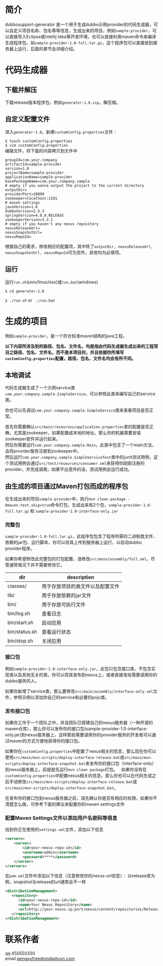# 简介
dubbosupport-generator 是一个用于生成dubbo示例provider的代码生成器，可以自定义项目名称、包名等等信息，生成出来的项目，例如`sample-provider`，可以直接导入Eclipse或Intellij Idea等开发环境，也可以直接利用maven命令来编译生成程序包，如`sample-provider-1.0-full.tar.gz`，这个程序包可以直接放到服务器上运行，后面的章节会详细介绍。
# 代码生成器
## 下载并解压
下载release版本程序包，例如`generator-1.0.zip`，解压缩。

## 自定义配置文件
进入`generator-1.0`，新建`customConfig.properties`文件：

`$ touch customConfig.properties`  
`$ vim customConfig.properties`  
编辑文件，将下面的内容拷贝到文件中  
```properties
groupId=com.your.company
artifactId=sample-provider
version=1.0
projectName=sample-provider
applicationName=sample-provider
basePackageName=com.your.company.sample
# empty if you wanna output the project to the current directory
outputDir=
providerPort=20890
zookeeper=localhost:2181
# maven settings
javaVersion=1.6
dubboVersion=2.5.3
springVersion=4.0.8.RELEASE
zookeeperVersion=3.3.1
# empty if you haven't any nexus repository
nexusReleaseUrl=
nexusSnapshotUrl=
nexusRepoId=
```

根据自己的需求，修改相应的配置项，其中除了`outputDir, nexusReleaseUrl, nexusSnapshotUrl, nexusRepoId`可为空外，其他均为必填项。

## 运行
运行`run.sh`(unix/linux/osx)或`run.bat`(windows)

`$ cd generator-1.0`

`$ ./run.sh` or ` .\run.bat`

# 生成的项目
例如`sample-provider`，是一个符合标准maven结构的java工程。

**以下内容所涉及到的路径、包名、文件名，均是指由代码生成器生成出来的工程项目之路径、包名、文件名，而不是本项目的，并且依据你所填写`customConfig.properties`配置，路径、包名、文件名均会有所不同。**

## 本地调试
代码生成器生成了一个示例service类`com.your.company.sample.SimpleService`，可以参照此类来编写自己的service类。

你也可以先调试`com.your.company.sample.SimpleService`类来查看项目是否正常。

首先你需要确认`src/main/resources/application.properties`里的配置是否正确，尤其是zookeeper，如果配置成本地的地址，那么你的机器需要安装zookeeper软件并运行起来。  
然后你需要运行`com.your.company.sample.Main`，此类中包含了一个main方法，会将provider服务注册到zookeeper中。  
然后运行`com.your.company.sample.SimpleServiceTest`类中的junit测试用例，这个测试用例会通过`src/test/resources/consumer.xml`来获得你刚刚注册的provider，并完成调用，如果不出意外的话，测试用例会运行成功。


## 由生成的项目通过Maven打包而成的程序包
在生成出来的项目`sample-provider`中，执行`mvn clean package -Dmaven.test.skip=true`命令打包，生成出来有2个包，`sample-provider-1.0-full.tar.gz` 和 `sample-provider-1.0-interface-only.jar`

### 完整包
`sample-provider-1.0-full.tar.gz`，此程序包包含了程序所需的二进制类文件、依赖的jar包、运行脚本，你可以将其上传到服务器上运行，以启动dubbo provider程序。

如果你希望修改此完整包的打包配置，请修改`src/main/assembly/full.xml`，尽管通常情况下并不需要修改它。

dir | description
-- | --
classes/ | 用于存放项目的类文件以及配置文件
lib/ | 用于存放依赖的jar文件
bin/ | 用于存放可执行文件
bin/log.sh | 查看日志
bin/start.sh | 启动应用
bin/status.sh | 查看运行状态
bin/stop.sh | 关闭应用

### 接口包
例如`sample-provider-1.0-interface-only.jar`，此包只包含接口类，不包含实现类以及其他无关的类，你可以将其发布到nexus上，或者直接发给需要调用你的dubbo服务的人。

如果你新增了service类，那么要修改`src/main/assembly/interface-only.xml`文件，参照示例以添加你自己的service和必要的pojo类。

### 发布接口包
如果你工作于一个团队之中，并且团队已搭建自己的nexus服务器（一种开源的maven仓库），那么你可以发布你的接口包(sample-provider-1.0-interface-only.jar)到nexus服务器上，这样那些需要调用你的provider服务的开发者可以通过maven的方式方便地获得你的接口包。

如果你在`customConfig.properties`中配置了nexus相关的信息，那么现在你可以使用`src/main/mvn-scripts/deploy-interface-release.bat`或`src/main/mvn-scripts/deploy-interface-snapshot.bat`来发布你的接口包（interface-only）到nexus服务器上，前提是先运行`mvn clean package`打包。  
如果你没有在`customConfig.properties`中配置nexus相关的信息，那么你也可以在代码生成之后手动修改`src/main/mvn-scripts/deploy-interface-release.bat`或`src/main/mvn-scripts/deploy-interface-snapshot.bat`。

在发布你的接口包到nexus服务器之前，请先确认你是否有相应的权限，如果你不清楚怎么做，可参考下面的建议来配置你的maven settings文件

### 配置Maven Settings文件以添加用户名密码等信息
找到你正在使用的`settings.xml`文件，添加以下信息

```xml
<servers>
    <server>
        <id>your-nexus-repo-id</id>
        <username>admin</username>
        <password>****</password>
    </server>
</servers>
```

在`pom.xml`文件中添加以下信息（注意修改你的nexus-url信息）：
以release库为例，snapshot与release的url通常会不一样

```xml
<distributionManagement>
   <repository>
      <id>your-nexus-repo-id</id>
      <name>Your Nexus Repository</name>
      <url>http://your-nexus-ip:port/nexus/content/repositories/Release</url>
   </repository>
</distributionManagement>
```

# 联系作者
qq 450550330  
email pengyufreedom@aliyun.com
